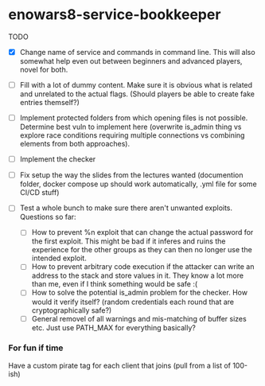 # enowars8-service-bookkeeper

TODO

- [x] Change name of service and commands in command line. This will also somewhat help even out between beginners and advanced players, novel for both.
- [ ] Fill with a lot of dummy content. Make sure it is obvious what is related and unrelated to the actual flags. (Should players be able to create fake entries themself?)
- [ ] Implement protected folders from which opening files is not possible. Determine best vuln to implement here (overwrite is_admin thing vs explore race conditions requiring multiple connections vs combining elements from both approaches).
- [ ] Implement the checker
- [ ] Fix setup the way the slides from the lectures wanted (documention folder, docker compose up should work automatically, .yml file for some CI/CD stuff)
- [ ] Test a whole bunch to make sure there aren't unwanted exploits. Questions so far:

  - [ ] How to prevent %n exploit that can change the actual password for the first exploit. This might be bad if it inferes and ruins the experience for the other groups as they can then no longer use the intended exploit.
  - [ ] How to prevent arbitrary code execution if the attacker can write an address to the stack and store values in it. They know a lot more than me, even if I think something would be safe :(
  - [ ] How to solve the potential is_admin problem for the checker. How would it verify itself? (random credentials each round that are cryptographically safe?)
  - [ ] General removel of all warnings and mis-matching of buffer sizes etc. Just use PATH_MAX for everything basically?

### For fun if time

Have a custom pirate tag for each client that joins (pull from a list of 100-ish)
